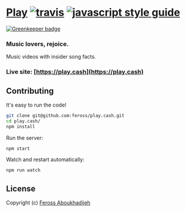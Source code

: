 # [Play](https://play.cash) [![travis][travis-image]][travis-url] [![javascript style guide][standard-image]][standard-url]

[![Greenkeeper badge](https://badges.greenkeeper.io/feross/play.cash.svg)](https://greenkeeper.io/)

[travis-image]: https://img.shields.io/travis/feross/play.cash/master.svg
[travis-url]: https://travis-ci.org/feross/play.cash
[standard-image]: https://img.shields.io/badge/code_style-standard-brightgreen.svg
[standard-url]: https://standardjs.com

### Music lovers, rejoice.

Music videos with insider song facts.

### Live site: [https://play.cash](https://play.cash)

## Contributing

It's easy to run the code!

```bash
git clone git@github.com:feross/play.cash.git
cd play.cash/
npm install
```

Run the server:

```bash
npm start
```

Watch and restart automatically:

```bash
npm run watch
```

## License

Copyright (c) [Feross Aboukhadijeh](https://feross.org)

